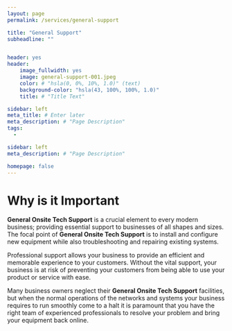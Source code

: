 ```yaml
---
layout: page
permalink: /services/general-support

title: "General Support"
subheadline: ""


header: yes
header:
    image_fullwidth: yes
    image: general-support-001.jpeg
    color: # "hsla(0, 0%, 10%, 1.0)" (text)
    background-color: "hsla(43, 100%, 100%, 1.0)"
    title: # "Title Text"

sidebar: left
meta_title: # Enter later
meta_description: # "Page Description"
tags:
  - 

sidebar: left
meta_description: # "Page Description"

homepage: false
---
```


# Why is it Important

__General Onsite Tech Support__ is a crucial element to every modern business; providing essential support to businesses of all shapes and sizes. The focal point of __General Onsite Tech Support__ is to install and configure new equipment while also troubleshooting and repairing existing systems. 

Professional support allows your business to provide an efficient and memorable experience to your customers. Without the vital support, your business is at risk of preventing your customers from being able to use your product or service with ease. 

Many business owners neglect their __General Onsite Tech Support__ facilities, but when the normal operations of the networks and systems your business requires to run smoothly come to a halt it is paramount that you have the right team of experienced professionals to resolve your problem and bring your equipment back online. 







<!-- 

AI TEXT:
Onsite IT tech support is a crucial aspect of the modern business world, providing essential support for organizations of all sizes and industries. With the increasing reliance on technology and digital systems, it is more important than ever to have an onsite IT support team to ensure that equipment and systems are working optimally and that problems are quickly addressed.

The role of an onsite IT tech support team involves a wide range of responsibilities, including the installation and configuration of new equipment, troubleshooting and repair of existing systems, and ongoing maintenance and monitoring. This requires a broad range of technical skills, including a deep understanding of hardware and software, networking, and security.

One of the primary responsibilities of an onsite IT tech support team is the installation and configuration of new equipment. This can include servers, workstations, printers, and other devices, as well as the installation of software and applications. The team is responsible for ensuring that all new equipment is configured correctly and that it is integrated with existing systems. This helps to ensure that new equipment is working optimally and that it does not cause any disruptions or downtime.

Another important aspect of onsite IT tech support is troubleshooting and repair. This may involve identifying and resolving problems with specific pieces of equipment, or addressing network or security issues. Troubleshooting can be a complex and time-consuming process, but it is essential in order to keep systems running smoothly. Onsite IT tech support teams are equipped with the skills and knowledge necessary to quickly identify and resolve problems, minimizing downtime and disruption.

In addition to installation and troubleshooting, onsite IT tech support teams are also responsible for ongoing maintenance and monitoring. This includes tasks such as checking and replacing batteries, cleaning and dusting equipment, and performing firmware updates. These tasks are critical to ensuring that equipment is running at optimal levels and that potential problems are identified and addressed before they can cause disruptions or downtime.

Another important aspect of onsite IT tech support is security. This includes monitoring the network and systems for security threats, such as viruses, malware, and hacking attempts. The team is responsible for implementing and maintaining security measures, such as firewalls, intrusion detection systems, and antivirus software, to protect against these threats. In the event of a security breach, the onsite IT tech support team is responsible for identifying and resolving the problem, and taking steps to prevent it from happening again in the future.

Disaster recovery and business continuity planning is another important aspect of onsite IT tech support. This includes creating and testing plans to ensure that systems and equipment can continue to function in the event of a disaster or other disruption. This may include backup systems, redundant equipment, and off-site data storage. The onsite IT tech support team is responsible for ensuring that these plans are in place and that they are regularly tested and updated.

Finally, onsite IT tech support teams are responsible for providing training and education to staff. This includes training on the use of specific equipment and software, as well as training on best practices for IT management and security. This helps to ensure that staff are equipped with the knowledge and skills necessary to use technology effectively, and that they are aware of the importance of proper security practices.

In conclusion, onsite IT tech support is an essential aspect of modern businesses and organizations. With the increasing reliance on technology and digital systems, it is more important than ever to have an onsite IT support team to ensure that equipment and systems are working optimally and that problems are quickly addressed. From installation and configuration to troubleshooting and repair, onsite IT tech support teams play a critical role in ensuring that businesses have the technology they need to be successful.



/-->